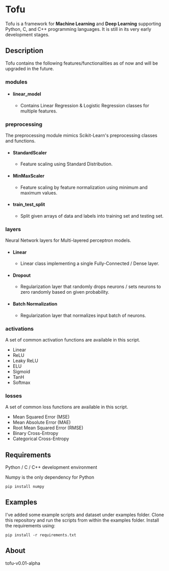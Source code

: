 # Tofu

Tofu is a framework for **Machine Learning** and **Deep Learning** supporting Python, C, and C++ programming languages. It is still in its very
early development stages.

## Description

Tofu contains the following features/functionalities as of now and will be upgraded in the future.

### modules 

* #### linear_model

    * Contains Linear Regression & Logistic Regression classes for multiple features.
 
### preprocessing

The preprocessing module mimics Scikit-Learn's preprocessing classes and functions.

* #### StandardScaler

    * Feature scaling using Standard Distribution.

* #### MinMaxScaler

    * Feature scaling by feature normalization using minimum and maximum values.

* #### train_test_split

    * Split given arrays of data and labels into training set and testing set.

### layers

Neural Network layers for Multi-layered perceptron models.

* #### Linear

    * Linear class implementing a single Fully-Connected / Dense layer.

* #### Dropout
	
	* Regularization layer that randomly drops neurons / sets neurons to zero randomly based on given probability. 

* #### Batch Normalization

    * Regularization layer that normalizes input batch of neurons.

### activations

A set of common activation functions are available in this script.

* Linear
* ReLU
* Leaky ReLU
* ELU
* Sigmoid
* TanH
* Softmax

### losses

A set of common loss functions are available in this script.

* Mean Squared Error (MSE)
* Mean Absolute Error (MAE)
* Root Mean Squared Error (RMSE)
* Binary Cross-Entropy
* Categorical Cross-Entropy

## Requirements

Python / C / C++ development environment

Numpy is the only dependency for Python

`pip install numpy`

## Examples

I've added some example scripts and dataset under examples folder. Clone this repository and run the scripts from within the examples folder. Install the requirements using:

`pip install -r requirements.txt`

## About

tofu-v0.01-alpha
